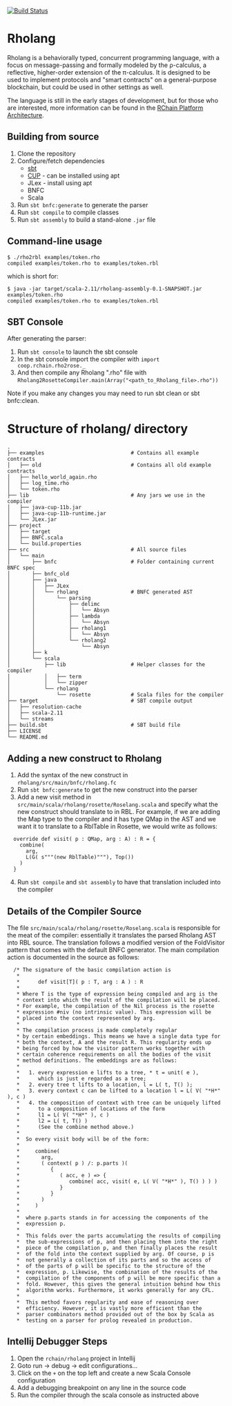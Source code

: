[![Build Status](https://travis-ci.org/rchain/rchain.svg?branch=dev)](https://travis-ci.org/rchain/rchain)

# Rholang

Rholang is a behaviorally typed, concurrent programming language, with a focus on message-passing and formally modeled by the ρ-calculus, a reflective, higher-order extension of the π-calculus. It is designed to be used to implement protocols and "smart contracts" on a general-purpose blockchain, but could be used in other settings as well.

The language is still in the early stages of development, but for those who are interested, more information can be found in the [RChain Platform Architecture](http://rchain-architecture.readthedocs.io/en/latest/).

## Building from source

1. Clone the repository
2. Configure/fetch dependencies
    * [sbt](http://www.scala-sbt.org/0.13/docs/Installing-sbt-on-Linux.html)
    * [CUP](http://www2.cs.tum.edu/projects/cup/install.php) - can be installed using apt
    * JLex - install using apt
    * BNFC
    * Scala
4. Run `sbt bnfc:generate` to generate the parser
5. Run `sbt compile` to compile classes
6. Run `sbt assembly` to build a stand-alone `.jar` file

## Command-line usage

```
$ ./rho2rbl examples/token.rho
compiled examples/token.rho to examples/token.rbl
```
which is short for:
```
$ java -jar target/scala-2.11/rholang-assembly-0.1-SNAPSHOT.jar examples/token.rho 
compiled examples/token.rho to examples/token.rbl
```

## SBT Console
After generating the parser:
1. Run `sbt console` to launch the sbt console
2. In the sbt console import the compiler with `import coop.rchain.rho2rose._`
3. And then compile any Rholang ".rho" file with `Rholang2RosetteCompiler.main(Array("<path_to_Rholang_file>.rho"))`

Note if you make any changes you may need to run sbt clean or sbt bnfc:clean.

# Structure of rholang/ directory
```
.
├── examples                            # Contains all example contracts
│   ├── old                             # Contains all old example contracts
│   ├── hello_world_again.rho
│   ├── log_time.rho
│   └── token.rho
├── lib                                 # Any jars we use in the compiler
│   ├── java-cup-11b.jar
│   ├── java-cup-11b-runtime.jar
│   └── JLex.jar
├── project                             
│   ├── target
│   ├── BNFC.scala
│   └── build.properties
├── src                                 # All source files
│   └── main
│       ├── bnfc                        # Folder containing current BNFC spec
│       ├── bnfc_old
│       ├── java
│       │   ├── JLex
│       │   └── rholang                 # BNFC generated AST
│       │       └── parsing
│       │           ├── delimc
│       │           │   └── Absyn
│       │           ├── lambda
│       │           │   └── Absyn
│       │           ├── rholang1
│       │           │   └── Absyn
│       │           └── rholang2
│       │               └── Absyn
│       ├── k
│       └── scala
│           ├── lib                     # Helper classes for the compiler
│           │   ├── term
│           │   └── zipper
│           └── rholang
│               └── rosette             # Scala files for the compiler
├── target                              # SBT compile output
│   ├── resolution-cache
│   ├── scala-2.11
│   └── streams
├── build.sbt                           # SBT build file
├── LICENSE
└── README.md
```

## Adding a new construct to Rholang
1. Add the syntax of the new construct in `rholang/src/main/bnfc/rholang.fc`
2. Run `sbt bnfc:generate` to get the new construct into the parser
3. Add a new visit method in `src/main/scala/rholang/rosette/Roselang.scala` and specify what the new construct should translate to in RBL. For example, if we are adding the Map type to the compiler and it has type QMap in the AST and we want it to translate to a RblTable in Rosette, we would write as follows:
```
  override def visit( p : QMap, arg : A) : R = {
    combine(
      arg,
      L(G( s"""(new RblTable)"""), Top())
    )
  }
```
4. Run `sbt compile` and `sbt assembly` to have that translation included into the compiler

## Details of the Compiler Source
The file `src/main/scala/rholang/rosette/Roselang.scala` is responsible for the meat of the compiler: essentially it translates the parsed Rholang AST into RBL source. The translation follows a modified version of the FoldVisitor pattern that comes with the default BNFC generator. The main compilation action is documented in the source as follows:
```
  /* The signature of the basic compilation action is 
   * 
   *      def visit[T]( p : T, arg : A ) : R
   * 
   * Where T is the type of expression being compiled and arg is the
   * context into which the result of the compilation will be placed.
   * For example, the compilation of the Nil process is the rosette
   * expression #niv (no intrinsic value). This expression will be
   * placed into the context represented by arg.
   * 
   * The compilation process is made completely regular
   * by certain embeddings. This means we have a single data type for
   * both the context, A and the result R. This regularity ends up
   * being forced by how the visitor pattern works together with
   * certain coherence requirements on all the bodies of the visit
   * method definitions. The embeddings are as follows: 
   * 
   *   1. every expression e lifts to a tree, * t = unit( e ),
   *      which is just e regarded as a tree; 
   *   2. every tree t lifts to a location, l = L( t, T() );
   *   3. every context c can be lifted to a location l = L( V( "*H*" ), c )
   *   4. the composition of context with tree can be uniquely lifted
   *      to a composition of locations of the form
   *      l1 = L( V( "*H*" ), c )
   *      l2 = L( t, T() )
   *      (See the combine method above.)
   * 
   *  So every visit body will be of the form:
   * 
   *     combine( 
   *       arg,
   *       ( context( p ) /: p.parts )( 
   *          { 
   *             ( acc, e ) => {
   *                combine( acc, visit( e, L( V( "*H*" ), T() ) ) ) 
   *             }
   *          }
   *       )
   *     )
   * 
   *  where p.parts stands in for accessing the components of the
   *  expression p. 
   * 
   *  This folds over the parts accumulating the results of compiling
   *  the sub-expressions of p, and then placing them into the right
   *  piece of the compilation p, and then finally places the result
   *  of the fold into the context supplied by arg. Of course, p is
   *  not generally a collection of its parts and so the access of
   *  of the parts of p will be specific to the structure of the
   *  expression, p. Likewise, the combination of the results of the
   *  compilation of the components of p will be more specific than a
   *  fold. However, this gives the general intuition behind how this
   *  algorithm works. Furthermore, it works generally for any CFL.
   * 
   *  This method favors regularity and ease of reasoning over
   *  efficiency. However, it is vastly more efficient than the
   *  parser combinators method provided out of the box by Scala as
   *  testing on a parser for prolog revealed in production.
```

## Intellij Debugger Steps
1. Open the `rchain/rholang` project in Intellij
2. Goto run -> debug -> edit configurations...
3. Click on the `+` on the top left and create a new Scala Console configuration
4. Add a debugging breakpoint on any line in the source code
5. Run the compiler through the scala console as instructed above
